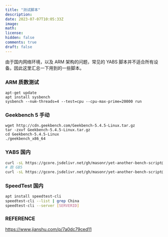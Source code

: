 ```yaml
---
title: "测试脚本"
description: 
date: 2023-07-07T10:05:33Z
image: 
math: 
license: 
hidden: false
comments: true
draft: false
---
```


由于国内网络环境，以及 ARM 架构的问题，常见的 YABS 脚本并不适合所有设备。因此这里汇总一下用到的一些脚本。


### ARM 质数测试

```
apt-get update
apt install sysbench 
sysbench --num-threads=4 --test=cpu --cpu-max-prime=20000 run
```

### Geekbench 5 手动


```
wget http://cdn.geekbench.com/Geekbench-5.4.5-Linux.tar.gz
tar -zxvf Geekbench-5.4.5-Linux.tar.gz
cd Geekbench-5.4.5-Linux
./geekbench_x86_64
```

### YABS 国内


```bash
curl -sL https://gcore.jsdelivr.net/gh/masonr/yet-another-bench-script@master/yabs.sh | bash
# 跑 GB5
curl -sL https://gcore.jsdelivr.net/gh/masonr/yet-another-bench-script@master/yabs.sh | bash -s -- -5
```
### SpeedTest 国内

```bash
apt install speedtest-cli
speedtest-cli --list | grep China
speedtest-cli --server [SERVERID]
```




### REFERENCE

https://www.jianshu.com/p/7a0dc79ced11